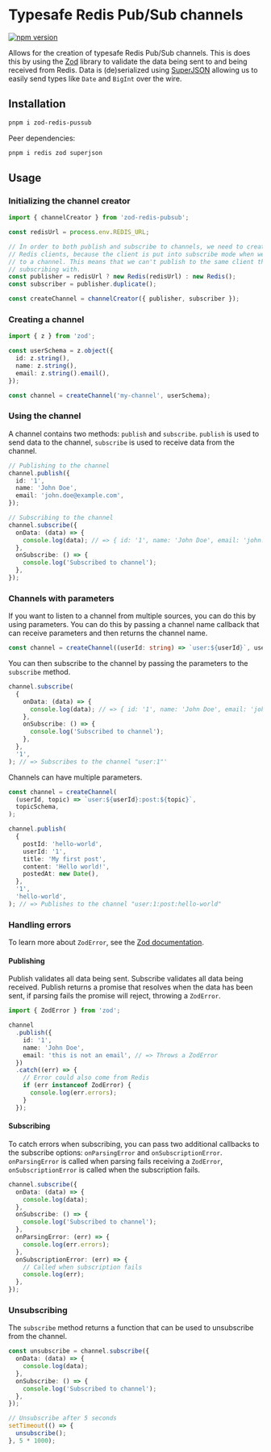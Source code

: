 # Typesafe Redis Pub/Sub channels

[![npm version](https://badge.fury.io/js/zod-redis-pubsub.svg)](https://badge.fury.io/js/zod-redis-pubsub)

Allows for the creation of typesafe Redis Pub/Sub channels. This is does this by using the [Zod](https://zod.dev/) library to validate the data being sent to and being received from Redis. Data is (de)serialized using [SuperJSON](https://www.npmjs.com/package/superjson) allowing us to easily send types like `Date` and `BigInt` over the wire.

## Installation

```bash
pnpm i zod-redis-pussub
```

Peer dependencies:
```bash
pnpm i redis zod superjson
```

## Usage

### Initializing the channel creator

```ts
import { channelCreator } from 'zod-redis-pubsub';

const redisUrl = process.env.REDIS_URL;

// In order to both publish and subscribe to channels, we need to create two
// Redis clients, because the client is put into subscribe mode when we subscribe
// to a channel. This means that we can't publish to the same client that we're
// subscribing with.
const publisher = redisUrl ? new Redis(redisUrl) : new Redis();
const subscriber = publisher.duplicate();

const createChannel = channelCreator({ publisher, subscriber });
```

### Creating a channel

```ts
import { z } from 'zod';

const userSchema = z.object({
  id: z.string(),
  name: z.string(),
  email: z.string().email(),
});

const channel = createChannel('my-channel', userSchema);
```

### Using the channel

A channel contains two methods: `publish` and `subscribe`. `publish` is used to send data to the channel, `subscribe` is used to receive data from the channel.

```ts
// Publishing to the channel
channel.publish({
  id: '1',
  name: 'John Doe',
  email: 'john.doe@example.com',
});

// Subscribing to the channel
channel.subscribe({
  onData: (data) => {
    console.log(data); // => { id: '1', name: 'John Doe', email: 'john.doe@example' }
  },
  onSubscribe: () => {
    console.log('Subscribed to channel');
  },
});
```

### Channels with parameters

If you want to listen to a channel from multiple sources, you can do this by using parameters. You can do this by passing a channel name callback that can receive parameters and then returns the channel name.

```ts
const channel = createChannel((userId: string) => `user:${userId}`, userSchema);
```

You can then subscribe to the channel by passing the parameters to the `subscribe` method.

```ts
channel.subscribe(
  {
    onData: (data) => {
      console.log(data); // => { id: '1', name: 'John Doe', email: 'john.doe@example' }
    },
    onSubscribe: () => {
      console.log('Subscribed to channel');
    },
  },
  '1',
); // => Subscribes to the channel "user:1"'
```

Channels can have multiple parameters.

```ts
const channel = createChannel(
  (userId, topic) => `user:${userId}:post:${topic}`,
  topicSchema,
);

channel.publish(
  {
    postId: 'hello-world',
    userId: '1',
    title: 'My first post',
    content: 'Hello world!',
    postedAt: new Date(),
  },
  '1',
  'hello-world',
); // => Publishes to the channel "user:1:post:hello-world"
```

### Handling errors

To learn more about `ZodError`, see the [Zod documentation](https://zod.dev/?id=error-handling).

#### Publishing

Publish validates all data being sent. Subscribe validates all data being received. Publish returns a promise that resolves when the data has been sent, if parsing fails the promise will reject, throwing a `ZodError`.

```ts
import { ZodError } from 'zod';

channel
  .publish({
    id: '1',
    name: 'John Doe',
    email: 'this is not an email', // => Throws a ZodError
  })
  .catch((err) => {
    // Error could also come from Redis
    if (err instanceof ZodError) {
      console.log(err.errors);
    }
  });
```

#### Subscribing

To catch errors when subscribing, you can pass two additional callbacks to the subscribe options: `onParsingError` and `onSubscriptionError`. `onParsingError` is called when parsing fails receiving a `ZodError`, `onSubscriptionError` is called when the subscription fails.

```ts
channel.subscribe({
  onData: (data) => {
    console.log(data);
  },
  onSubscribe: () => {
    console.log('Subscribed to channel');
  },
  onParsingError: (err) => {
    console.log(err.errors);
  },
  onSubscriptionError: (err) => {
    // Called when subscription fails
    console.log(err);
  },
});
```

### Unsubscribing

The `subscribe` method returns a function that can be used to unsubscribe from the channel.

```ts
const unsubscribe = channel.subscribe({
  onData: (data) => {
    console.log(data);
  },
  onSubscribe: () => {
    console.log('Subscribed to channel');
  },
});

// Unsubscribe after 5 seconds
setTimeout(() => {
  unsubscribe();
}, 5 * 1000);
```
